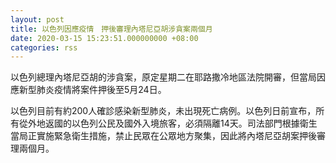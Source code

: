 ```yaml
---
layout: post
title: 以色列因應疫情　押後審理內塔尼亞胡涉貪案兩個月
date: 2020-03-15 15:23:51.000000000 +08:00
categories: rss
---
```


以色列總理內塔尼亞胡的涉貪案，原定星期二在耶路撒冷地區法院開審，但當局因應新型肺炎疫情將案件押後至5月24日。

以色列目前有約200人確診感染新型肺炎，未出現死亡病例。以色列日前宣布，所有從外地返國的以色列公民及國外入境旅客，必須隔離14天。司法部門根據衛生當局正實施緊急衛生措施，禁止民眾在公眾地方聚集，因此將內塔尼亞胡案押後審理兩個月。
